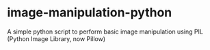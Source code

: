 # image-manipulation-python
A simple python script to perform basic image manipulation using PIL (Python Image Library, now Pillow)
